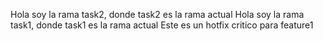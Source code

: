 Hola soy la rama task2, donde task2 es la rama actual
Hola soy la rama task1, donde task1 es la rama actual
Este es un hotfix critico para feature1
